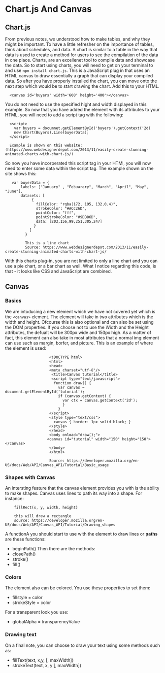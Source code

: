 # Chart.js And Canvas #
## Chart.js ## 
From previous notes, we understood how to make tables, and why they might be important. To have a little refresher on the importance of tables, think about schedules, and data. A chart is similar to a table in the way that data is used to create a method for users to see the compilation of the data in one place. Charts, are an excellenet tool to compile data and showcase the data. 
So to start using charts, you will need to get on your terminal to and use `npm install chart.js`. This is a JavaScript plug in that uses an HTML canvas to draw essentially a graph that can display your compiled data. 
So after you have properly installed the chart, you can move onto the next step which would be to start drawing the chart. Add this to your HTML. 
  
      <canvas id='buyers' width='600' height='400'></canvas> 
      
You do not need to use the specified hight and width displayed in this example. So now that you have added the element with its attributes to your HTML, you will need to add a script tag with the following: 

      <script> 
        var buyers = documnet.getElementById('buyers').getContext('2d) 
        new Chart(Buyers).Line(buyerData);
      </script> 
      
      Example is shown on this website: (https://www.webdesignerdepot.com/2013/11/easily-create-stunning-animated-charts-with-chart-js/) 
      
So now you have incorperated this script tag in your HTMl, you will now need to enter some data within the script tag. The example shown on the site shows this: 
      
       var buyerData = { 
           labels: ["January" , "Febuarary", "March", "April", "May", "June"], 
           datasets: [
                { 
                  fillColor: "rgba(172, 195, 132,0.4)", 
                  strokeColor: "#ACC26D",
                  pointColor: "fff", 
                  pointStrokeColor: "#9DB86D",
                  data: [203,156,99,251,305,247]
                 }
               ]
             }
             
             This is a line chart 
             Source: https://www.webdesignerdepot.com/2013/11/easily-create-stunning-animated-charts-with-chart-js/
             
             
With this charts plug-in, you are not limited to only a line chart and you can use a pie chart, or a bar chart as well. What I notice regarding this code, is that - it looks like CSS and JavaScript are combined. 

## Canvas ## 
### Basics ### 
We are intoducing a new element which we have not covered yet which is the `<canvas>` element. The <canvas> element will take in two attributes which is the width and height. Ofcourse this is also optional and can also be set using the DOM properties. If you choose not to use the Width and the Height attributes, the defualt will be 300px wide and 150px high. As a matter of fact, this element can also take in most attributes that a normal img element can use such as margin, borfer, and picture. This is an example of where the <canvas> element is used: 
      
                        <!DOCTYPE html>
                        <html>
                        <head>
                        <meta charset="utf-8"/>
                         <title>Canvas tutorial</title>
                         <script type="text/javascript">
                          function draw() {
                            var canvas = document.getElementById('tutorial');
                            if (canvas.getContext) {
                              var ctx = canvas.getContext('2d');
                              }
                            }
                        </script>
                        <style type="text/css">
                          canvas { border: 1px solid black; }
                        </style>
                        </head>
                        <body onload="draw();">
                       <canvas id="tutorial" width="150" height="150"></canvas>
                        </body>
                        </html>
                        
                        Source: https://developer.mozilla.org/en-US/docs/Web/API/Canvas_API/Tutorial/Basic_usage
                        
### Shapes with Canvas ### 
An intersting feature that the canvas element provides you with is the ability to make shapes. Canvas uses lines to path its way into a shape. For instance: 

        fillRect(x, y, width, height)
        
        this will draw a rectangle
        source: https://developer.mozilla.org/en-US/docs/Web/API/Canvas_API/Tutorial/Drawing_shapes        
A functionA you should start to use with the <canvas> element to draw lines or **paths** are these functions: 
  * beginPath()
Then there are the methods:
  * closePath()
  * stroke()
  * fill() 

### Colors ### 
The <canvas> element also can be colored. You use these properties to set them: 
  * fillstyle = color 
  * strokeStyle = color

For a transparent look you use: 
* globalAlpha = transparencyValue 

### Drawing text ### 
On a final note, you can choose to draw your text using some methods such as: 
  * fillText(text, x,y, [, maxWidth]) 
  * strokeText(text, x, y [, maxWidth])
